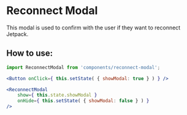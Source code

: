 # Reconnect Modal

This modal is used to confirm with the user if they want to reconnect Jetpack.


## How to use:

```jsx
import ReconnectModal from 'components/reconnect-modal';

<Button onClick={ this.setState( { showModal: true } ) } />

<ReconnectModal
	show={ this.state.showModal }
	onHide={ this.setState( { showModal: false } ) }
/>
```
